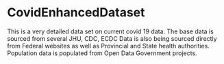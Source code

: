 # CovidEnhancedDataset

This is a very detailed data set on current covid 19 data. The  base data is sourced from several JHU, CDC, ECDC
Data is also being sourced directly from Federal websites as well as Provincial and State health authorities. Population data is populated from Open Data Government projects.
